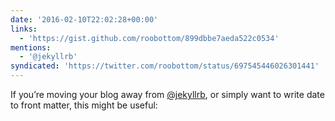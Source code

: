 ```yaml
---
date: '2016-02-10T22:02:28+00:00'
links:
  - 'https://gist.github.com/roobottom/899dbbe7aeda522c0534'
mentions:
  - '@jekyllrb'
syndicated: 'https://twitter.com/roobottom/status/697545446026301441'
---
```

If you’re moving your blog away from [@jekyllrb](https://twitter.com/@jekyllrb), or simply want to write date to front matter, this might be useful: 
